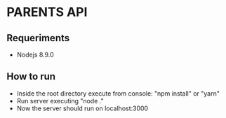 # PARENTS API

## Requeriments
- Nodejs 8.9.0

## How to run
- Inside the root directory execute from console: "npm install" or "yarn"
- Run server executing "node ."
- Now the server should run on localhost:3000

